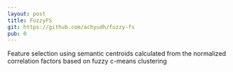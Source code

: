 ```yaml
---
layout: post
title: FuzzyFS
git: https://github.com/achyudh/fuzzy-fs
pub: 0
---
```


Feature selection using semantic centroids calculated from the normalized correlation factors based on fuzzy c-means clustering